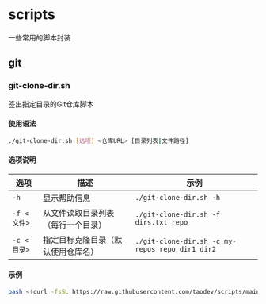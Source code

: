 # scripts
一些常用的脚本封装

## git
### git-clone-dir.sh
签出指定目录的Git仓库脚本

#### 使用语法
```bash
./git-clone-dir.sh [选项] <仓库URL> [目录列表|文件路径]
```

#### 选项说明
| 选项       | 描述                          | 示例                          |
|------------|-------------------------------|-------------------------------|
| `-h`       | 显示帮助信息                  | `./git-clone-dir.sh -h`       |
| `-f <文件>`| 从文件读取目录列表（每行一个目录）| `./git-clone-dir.sh -f dirs.txt repo` |
| `-c <目录>`| 指定目标克隆目录（默认使用仓库名）| `./git-clone-dir.sh -c my-repos repo dir1 dir2` |

#### 示例
```bash
bash <(curl -fsSL https://raw.githubusercontent.com/taodev/scripts/main/git/git-clone-dir.sh) repo dir1
```